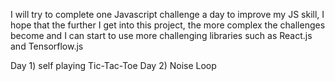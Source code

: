 I will try to complete one Javascript challenge a day to improve my JS skill, I hope that the further I get into this project, the more complex the challenges become and I can start to use more challenging libraries such as React.js and Tensorflow.js

Day 1) self playing Tic-Tac-Toe
Day 2) Noise Loop

